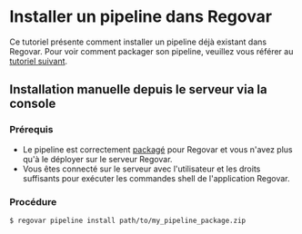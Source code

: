 # Installer un pipeline dans Regovar

Ce tutoriel présente comment installer un pipeline déjà existant dans Regovar.
Pour voir comment packager son pipeline, veuillez vous référer au [tutoriel suivant](tuto_002.md).

## Installation manuelle depuis le serveur via la console

### Prérequis
* Le pipeline est correctement [packagé](tuto_002.md) pour Regovar et vous n'avez plus qu'à le déployer sur le serveur Regovar.
* Vous êtes connecté sur le serveur avec l'utilisateur et les droits suffisants pour exécuter les commandes shell de l'application Regovar.

### Procédure
```
$ regovar pipeline install path/to/my_pipeline_package.zip
```

